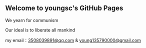 ## Welcome to youngsc's GitHub Pages
We yearn for communism


Our ideal is to liberate all mankind



my email：3508039891@qq.com  &  young135790000@gmail.com







 


